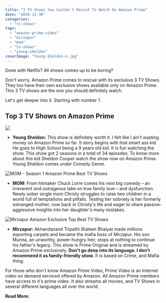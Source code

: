 ```yaml
---
title: "3 TV Shows You Couldn't Resist To Watch On Amazon Prime"
date: "2018-12-30"
categories: 
  - "tv-shows"
tags: 
  - "amazon-prime-video"
  - "mirzapur"
  - "mom"
  - "tv-shows"
  - "young-sheldon"
coverImage: "Young-Sheldon-o.jpg"
---
```


Done with Netflix? All shows comes up to be boring?

Don't worry, Amazon Prime comes to rescue with its exclusive 3 TV Shows. They too have their own exclusive shows available only on Amazon Prime. This 3 TV shows are the one you should definitely watch.

Let's get deeper into it. Starting with number 1.

## Top 3 TV Shows on Amazon Prime

![](posts/2018/12/images/Young-Sheldon-o-1024x576.jpg)

- **Young Sheldon:** This show is definitely worth it. I felt like I ain't wasting money on Amazon Prime so far. It story begins with that smart ass kid. He goes to High School being a 9 years old kid. It is fun watching the show. This show got 2 seasons in a total of 34 episodes. To know more about this kid Sheldon Cooper watch the show now on Amazon Prime. Young Sheldon comes under Comedy Genre.

![MOM - Season 1 Amazon Prime Best TV Shows](posts/2018/12/images/MOM.jpg)

- **MOM:** From hitmaker Chuck Lorre comes his next big comedy – an irreverent and outrageous take on true family love – and dysfunction. Newly sober single mom Christy struggles to raise two children in a world full of temptations and pitfalls. Testing her sobriety is her formerly estranged mother, now back in Christy's life and eager to share passive-aggressive insights into her daughter's many mistakes.

![Mirzapur Amazon Exclusive Top Best TV Shows](posts/2018/12/images/Mirzapur-poster-16th-Nov-2016-1024x768.jpg)

- **Mirzapur:** Akhandanand Tripathi (Kaleen Bhaiya) made millions exporting carpets and became the mafia boss of Mirzapur. His son Munna, an unworthy, power-hungry heir, stops at nothing to continue his father's legacy. This show is Prime Original and is streamed by Amazon Prime exclusively. **Don't go deep into its language. I don't recommend it as family\-friendly show.** It is based on Crime, and Mafia thing.

For those who don't know Amazon Prime Video, Prime Video is an Internet video on demand serviced offered by Amazon. All Amazon Prime members have access to it's prime video. It also streams all movies, and TV Shows in several different languages all over the world.

**Read More:**
